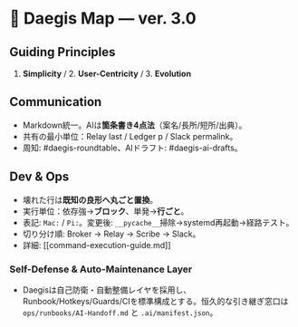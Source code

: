 # 📜 Daegis Map — ver. 3.0

## Guiding Principles
1. **Simplicity** / 2. **User-Centricity** / 3. **Evolution**

## Communication
- Markdown統一。AIは**箇条書き4点法**（案名/長所/短所/出典）。
- 共有の最小単位：Relay last / Ledger p<id> / Slack permalink。
- 周知: #daegis-roundtable、AIドラフト: #daegis-ai-drafts。

## Dev & Ops
- 壊れた行は**既知の良形へ丸ごと置換**。
- 実行単位：依存強→**ブロック**、単発→**行ごと**。
- 表記: `Mac:` / `Pi:`。変更後: `__pycache__`掃除→systemd再起動→経路テスト。
- 切り分け順: Broker → Relay → Scribe → Slack。
- 詳細: [[command-execution-guide.md]]

### Self-Defense & Auto-Maintenance Layer
- Daegisは自己防衛・自動整備レイヤを採用し、Runbook/Hotkeys/Guards/CIを標準構成とする。恒久的な引き継ぎ窓口は `ops/runbooks/AI-Handoff.md` と `.ai/manifest.json`。

